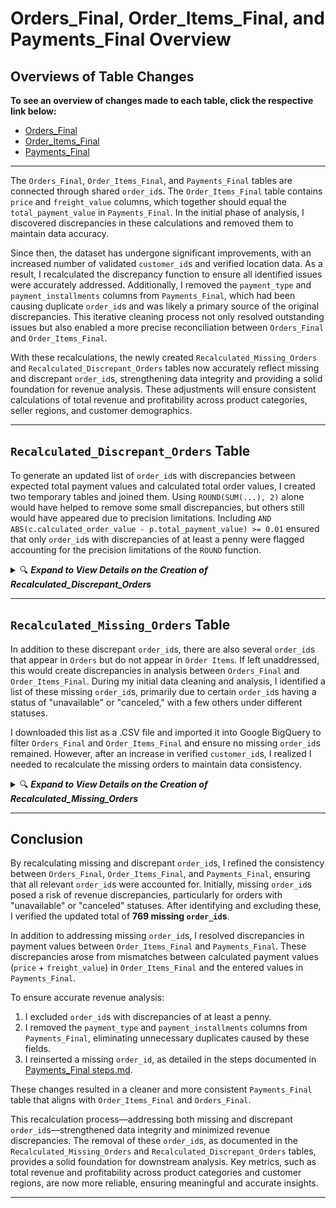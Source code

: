 # Orders_Final, Order_Items_Final, and Payments_Final Overview

## Overviews of Table Changes

**To see an overview of changes made to each table, click the respective link below:** 

- [Orders_Final](./Orders_Final)
- [Order_Items_Final](./Order_Items_Final)
- [Payments_Final](./Payments_Final)

---


The `Orders_Final`, `Order_Items_Final`, and `Payments_Final` tables are connected through shared `order_id`s. The `Order_Items_Final` table contains `price` and `freight_value` columns, which together should equal the `total_payment_value` in `Payments_Final`. In the initial phase of analysis, I discovered discrepancies in these calculations and removed them to maintain data accuracy.

Since then, the dataset has undergone significant improvements, with an increased number of validated `customer_id`s and verified location data. As a result, I recalculated the discrepancy function to ensure all identified issues were accurately addressed. Additionally, I removed the `payment_type` and `payment_installments` columns from `Payments_Final`, which had been causing duplicate `order_id`s and was likely a primary source of the original discrepancies. This iterative cleaning process not only resolved outstanding issues but also enabled a more precise reconciliation between `Orders_Final` and `Order_Items_Final`.

With these recalculations, the newly created `Recalculated_Missing_Orders` and `Recalculated_Discrepant_Orders` tables now accurately reflect missing and discrepant `order_id`s, strengthening data integrity and providing a solid foundation for revenue analysis. These adjustments will ensure consistent calculations of total revenue and profitability across product categories, seller regions, and customer demographics.


---
## `Recalculated_Discrepant_Orders` Table 
To generate an updated list of `order_id`s with discrepancies between expected total payment values and calculated total order values, I created two temporary tables and joined them. Using `ROUND(SUM(...), 2)` alone would have helped to remove some small discrepancies, but others still would have appeared due to precision limitations. Including `AND ABS(c.calculated_order_value - p.total_payment_value) >= 0.01` ensured that only `order_id`s with discrepancies of at least a penny were flagged accounting for the precision limitations of the `ROUND` function.   

<details>
<summary>
🔍 <b><i>Expand to View Details on the Creation of Recalculated_Discrepant_Orders</i></b>
</summary>
<br>



```sql
/* 
    This query recalculates discrepant orders now that Payments_Final has removed payment types, eliminating duplicate order_ids in the table. 
    Two temporary tables are created and then joined to find discrepancies between total_payment_values in Payments_Final and 
    calculated_order_values based on price and freight_value in Order_Items_Final. In the JOIN, these two values are subtracted, 
    and only order_ids with calculated discrepancies of at least 0.01 (at least a penny) are displayed.
*/

CREATE OR REPlACE TABLE iconic-fountain-435918-q3.Target_Ecommerce_Sales_2016_2018.Recalculated_Discrepant_Orders AS(
    -- Create a temporary table to calculate the total value per order_id from Order_Items_Final
    WITH Calculated_Order_Values AS (
    SELECT 
        order_id,
        ROUND(SUM(price + freight_value),2) AS calculated_order_value
    FROM 
        iconic-fountain-435918-q3.Target_Ecommerce_Sales_2016_2018.Order_Items_Final
    GROUP BY 
        order_id
    ),

    -- Create a temporary table to get the total payment value per order_id from Payments_Final
    Payments_Total AS (
        SELECT 
            order_id,
            ROUND(SUM(total_payment_value),3) AS total_payment_value
        FROM 
            iconic-fountain-435918-q3.Target_Ecommerce_Sales_2016_2018.Payments_Final
        GROUP BY 
            order_id
    )

    -- Join the calculated and actual payment values to identify discrepancies
    SELECT 
        c.order_id,
        c.calculated_order_value,
        p.total_payment_value,
        -- Calculate the difference for easy identification of discrepancies
        c.calculated_order_value - p.total_payment_value AS discrepancy
    FROM 
        Calculated_Order_Values AS c
    INNER JOIN 
        Payments_Total AS p
    ON 
        c.order_id = p.order_id
    WHERE 
        c.calculated_order_value != p.total_payment_value
        AND ABS(c.calculated_order_value - p.total_payment_value) >= 0.01 --Ensures discrepancies are at least a penny
);
```
This query yielded **351** `order_id`s. 

</details>

---

## `Recalculated_Missing_Orders` Table

In addition to these discrepant `order_id`s, there are also several `order_id`s that appear in `Orders` but do not appear in `Order Items`. If left unaddressed, this would create discrepancies in analysis between `Orders_Final` and `Order_Items_Final`. During my initial data cleaning and analysis, I identified a list of these missing `order_id`s, primarily due to certain `order_id`s having a status of "unavailable" or "canceled," with a few others under different statuses.

I downloaded this list as a .CSV file and imported it into Google BigQuery to filter `Orders_Final` and `Order_Items_Final` and ensure no missing `order_id`s remained. However, after an increase in verified `customer_id`s, I realized I needed to recalculate the missing orders to maintain data consistency.


<details>
<summary>🔍 <b><i>Expand to View Details on the Creation of Recalculated_Missing_Orders</i></b></summary>

### Step 1: Calculate Missing `order_id`s by Status

First, I needed to find out how many missing `order_id`s there were along with a breakdown per status.

<details>
<summary>📂<b><i>Query to Find Missing order_ids by their status</b></i></summary>

```sql
  /*
    This query creates a temporary table (MissingOrderIDs) to calculate the count of missing order_ids for each order_status.
    It then selects the order_status and total_missing_order_ids from the temp table and adds a "Total" row,
    which sums up total_missing_order_ids across all statuses using a UNION ALL statement.
  */
  
  
  WITH MissingOrderIDs AS (
      SELECT 
          o.order_status,
          COUNT(o.order_id) AS total_missing_order_ids
      FROM iconic-fountain-435918-q3.Target_Ecommerce_Sales_2016_2018.Orders_Final o
      LEFT JOIN iconic-fountain-435918-q3.Target_Ecommerce_Sales_2016_2018.Order_Items_Final oi ON o.order_id = oi.order_id
      WHERE oi.order_id IS NULL
      GROUP BY o.order_status
  )
  
  SELECT 
    order_status, 
    total_missing_order_ids
  FROM 
    MissingOrderIDs
  
  UNION ALL
  
  SELECT 
    'Total' AS order_status, SUM(total_missing_order_ids) AS total_missing_order_ids
  FROM 
    MissingOrderIDs;
  ```
    
</details>

**Supporting Table:**

<details>
<summary>📋 <b>Table 1: Missing `order_id`s by Status</b></summary>
    

    
  ![Table of `order_status` and accompanying `total_missing_order_ids`](https://github.com/user-attachments/assets/70f42426-fc5c-4d90-a01c-40bd00a68836)


  - As you can see, there are 733 total missing `order_id`s now, the majority of which contain the status `unavailable`.
    
</details>


### Step 2: Verify Total Missing `order_id`s

To confirm that this total was accurate, I compared the distinct order_id counts between `Orders_Final` and `Order_Items_Final`:

<details>
<summary>📂<b><i>Query to Verify Number of Missing ids</i></b></summary>
    
```sql
/* 
  This query finds the distinct number of order_ids from Orders_Final and Order_Items_Final to confirm the number of 
  missing order_ids
*/

SELECT 
    (SELECT COUNT(DISTINCT order_id) FROM iconic-fountain-435918-q3.Target_Ecommerce_Sales_2016_2018.Orders_Final) AS distinct_order_ids_orders,
    (SELECT COUNT(DISTINCT order_id) FROM iconic-fountain-435918-q3.Target_Ecommerce_Sales_2016_2018.Order_Items_Final) AS distinct_order_ids_order_items;

```
    
</details>


<details>
<summary>📋<b><i>Table 2: Distinct order_id Counts in Orders_Final and Order_Items_Final</i></b></summary>    

![Table of distinct `order_id` counts for each table](https://github.com/user-attachments/assets/f04c8379-f90b-4fde-9b18-0b0570e3e39b)


  - Subtracting the two totals confirms the 733 number that was calculated before.
 

</details>

- *Note: The [`Orders_Final`](Orders_Final/steps.md) and [`Order_Items_Final`](Order_Items_Final/steps.md) creation steps can be found in their respective steps.md files.*



### Step 3: Created `Recalculated_Missing_Orders` Table

To isolate the actual missing order_ids, I created a table called `Recalculated_Missing_Orders`:

<details>
<summary>📂<b><i>Query to create Recalculated_Missing_Orders</i></b></summary>

```sql
/*
  This query creates a new table, Recalculated_Missing_Orders, containing order_ids that appear in Orders_Final
  but are missing in Order_Items_Final. The LEFT JOIN includes all order_ids from Orders_Final, and the WHERE clause
  filters specifically for those missing in Order_Items_Final (where oi.order_id is NULL).
*/

CREATE TABLE 
  iconic-fountain-435918-q3.Target_Ecommerce_Sales_2016_2018.Recalculated_Missing_Orders AS
SELECT 
  o.order_id, o.order_status
FROM 
  iconic-fountain-435918-q3.Target_Ecommerce_Sales_2016_2018.Orders_Final o
LEFT JOIN 
  iconic-fountain-435918-q3.Target_Ecommerce_Sales_2016_2018.Order_Items_Final oi 
ON 
  o.order_id = oi.order_id
WHERE 
  oi.order_id IS NULL;
```
    
</details>



### Step 4: Verify Equal Distinct `order_id`s

After creating the final versions of `Orders_Final` and `Order_Items_Final`, I wanted to ensure that all missing or discrepant `order_id`s were properly excluded and that the number of distinct `order_id`s matched between the `Orders_Final` and `Order_Items_Final` tables.

<details>
<summary>📂<b><i>Query to Verify Successful Removal of Missing ids</b></i></summary>
    
```sql
SELECT 
    (SELECT COUNT(DISTINCT order_id) FROM iconic-fountain-435918-q3.Target_Ecommerce_Sales_2016_2018.Orders_Final) AS distinct_order_ids_orders,
    (SELECT COUNT(DISTINCT order_id) FROM iconic-fountain-435918-q3.Target_Ecommerce_Sales_2016_2018.Order_Items_Final) AS distinct_order_ids_order_items;
```
    
</details>

<details>
<summary>📋<b><i>Table 3: Equal Distinct order_id Counts between Orders_Final and Order_Items_Final</i></b></summary>

![Table of distinct `order_id` counts for each table](https://github.com/user-attachments/assets/04c9e3ae-2da2-4d38-bd3f-8121f5fc2453)


- When the query confirmed equal counts for both tables, I knew the cleaning steps had been effective.    

</details>




*Note: One `order_id` was also missing in the `Payments_Final` table. The steps taken to identify and resolve this discrepancy are detailed in [Payments_Final steps.md](./Payments_Final/steps.md).*

</details>

---

## Conclusion

By recalculating missing and discrepant `order_id`s, I refined the consistency between `Orders_Final`, `Order_Items_Final`, and `Payments_Final`, ensuring that all relevant `order_id`s were accounted for. Initially, missing `order_id`s posed a risk of revenue discrepancies, particularly for orders with "unavailable" or "canceled" statuses. After identifying and excluding these, I verified the updated total of **769 missing `order_id`s**.

In addition to addressing missing `order_id`s, I resolved discrepancies in payment values between `Order_Items_Final` and `Payments_Final`. These discrepancies arose from mismatches between calculated payment values (`price` + `freight_value`) in `Order_Items_Final` and the entered values in `Payments_Final`. 

To ensure accurate revenue analysis:
1. I excluded `order_id`s with discrepancies of at least a penny.
2. I removed the `payment_type` and `payment_installments` columns from `Payments_Final`, eliminating unnecessary duplicates caused by these fields.
3. I reinserted a missing `order_id`, as detailed in the steps documented in [Payments_Final steps.md](./Payments_Final/steps.md).

These changes resulted in a cleaner and more consistent `Payments_Final` table that aligns with `Order_Items_Final` and `Orders_Final`.

This recalculation process—addressing both missing and discrepant `order_id`s—strengthened data integrity and minimized revenue discrepancies. The removal of these `order_id`s, as documented in the `Recalculated_Missing_Orders` and `Recalculated_Discrepant_Orders` tables, provides a solid foundation for downstream analysis. Key metrics, such as total revenue and profitability across product categories and customer regions, are now more reliable, ensuring meaningful and accurate insights.




---
